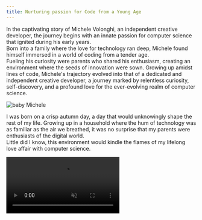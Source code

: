 ```yaml
---
title: Nurturing passion for Code from a Young Age
---
```


<div class="double">

In the captivating story of Michele Volonghi, an independent creative developer,
the journey begins with an innate passion for computer science that ignited during his early years.
\
Born into a family where the love for technology ran deep, Michele found himself immersed in a world of coding from a tender age.
\
Fueling his curiosity were parents who shared his enthusiasm, creating an environment where the seeds of innovation were sown. Growing up amidst lines of code, Michele's trajectory evolved into that of a dedicated and independent creative developer, a journey marked by relentless curiosity, self-discovery, and a profound love for the ever-evolving realm of computer science.

</div>

![baby Michele](@assets/pc/pc-13.png)

<div class="double">

I was born on a crisp autumn day, a day that would unknowingly shape the rest of my life.
Growing up in a household where the hum of technology was as familiar as the air we breathed,
it was no surprise that my parents were enthusiasts of the digital world.
\
Little did I know, this environment would kindle the flames of my lifelong love affair with computer science.

</div>

<p>
<video autoplay muted loop playsinline class="square" src="/pc/pc-1.mp4">
</video>
</p>